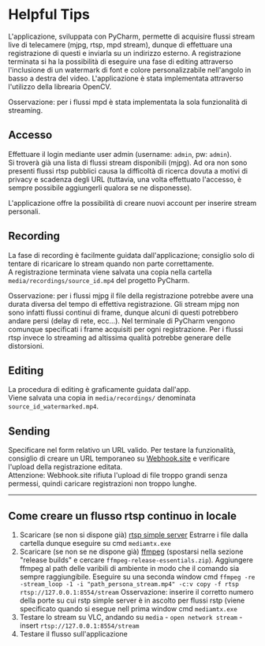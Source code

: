 # Helpful Tips

L'applicazione, sviluppata con PyCharm, permette di acquisire flussi stream live di telecamere (mjpg, rtsp, mpd stream), dunque di effettuare una registrazione di questi e inviarla su un indirizzo esterno. A registrazione terminata si ha la possibilità di eseguire una fase di editing attraverso l'inclusione di un watermark di font e colore personalizzabile nell'angolo in basso a destra del video.
L'applicazione è stata implementata attraverso l'utilizzo della librearia OpenCV.

Osservazione: per i flussi mpd è stata implementata la sola funzionalità di streaming.

## Accesso

Effettuare il login mediante user admin (username: `admin`, pw: `admin`).  
Si troverà già una lista di flussi stream disponibili (mjpg). Ad ora non sono presenti flussi rtsp pubblici causa la difficoltà di ricerca dovuta a motivi di privacy e scadenza degli URL (tuttavia, una volta effettuato l'accesso, è sempre possibile aggiungerli qualora se ne disponesse).

L'applicazione offre la possibilità di creare nuovi account per inserire stream personali.

## Recording

La fase di recording è facilmente guidata dall'applicazione; consiglio solo di tentare di ricaricare lo stream quando non parte correttamente.  
A registrazione terminata viene salvata una copia nella cartella `media/recordings/source_id.mp4` del progetto PyCharm.

Osservazione: per i flussi mjpg il file della registrazione potrebbe avere una durata diversa del tempo di effettiva registrazione. Gli stream mjpg non sono infatti flussi continui di frame, dunque alcuni di questi potrebbero andare persi (delay di rete, ecc...). Nel terminale di PyCharm vengono comunque specificati i frame acquisiti per ogni registrazione. Per i flussi rtsp invece lo streaming ad altissima qualità potrebbe generare delle distorsioni.

## Editing

La procedura di editing è graficamente guidata dall'app.  
Viene salvata una copia in `media/recordings/` denominata `source_id_watermarked.mp4`.

## Sending

Specificare nel form relativo un URL valido. Per testare la funzionalità, consiglio di creare un URL temporaneo su [Webhook.site](https://webhook.site/) e verificare l'upload della registrazione editata.  
Attenzione: Webhook.site rifiuta l'upload di file troppo grandi senza permessi, quindi caricare registrazioni non troppo lunghe.

-------------------------------------------------------------------------------------------------------

## Come creare un flusso rtsp continuo in locale

  1. Scaricare (se non si dispone già) [rtsp simple server](https://sourceforge.net/projects/rtspsimpleserver.mirror/) Estrarre i file dalla cartella dunque
     eseguire su cmd `mediamtx.exe`
  2. Scaricare (se non se ne dispone già) [ffmpeg](https://www.gyan.dev/ffmpeg/builds/) (spostarsi nella sezione "release builds" e cercare 
     `ffmpeg-release-essentials.zip`). Aggiungere ffmpeg al path delle varibili di ambiente in modo che il comando sia sempre raggiungibile.
     Eseguire su una seconda window cmd `ffmpeg -re -stream_loop -1 -i "path_persona_stream.mp4" -c:v copy -f rtsp rtsp://127.0.0.1:8554/stream`
     Osservazione: inserire il corretto numero della porte su cui rstp simple server è in ascolto per flussi rstp (viene specificato quando si esegue nell prima         window cmd `mediamtx.exe`
  3. Testare lo stream su VLC, andando su `media` - `open network stream` - insert `rtsp://127.0.0.1:8554/stream`
  4. Testare il flusso sull'applicazione

